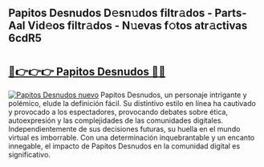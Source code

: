 ## Papitos Desnudos D𝚎sn𝚞dos filtr𝚊dos - Parts-Aal Vid𝚎os filtr𝚊dos - N𝚞evas f𝚘tos atr𝚊ctivas 6cdR5

# <h2><a href="http://mb4wvg.tromn.icu/?c=Papitos+Desnudos">🔗👉👉👉 Papitos Desnudos 🔗🔗</a></h2>

[![Papitos Desnudos nuevo](https://i.imgur.com/pEAQMta.gif)](http://mb4wvg.tromn.icu/?c=Papitos+Desnudos)
Papitos Desnudos, un personaje intrigante y polémico, elude la definición fácil. Su distintivo estilo en línea ha cautivado y provocado a los espectadores, provocando debates sobre ética, autoexpresión y las complejidades de las comunidades digitales. Independientemente de sus decisiones futuras, su huella en el mundo virtual es imborrable. Con una determinación inquebrantable y un encanto innegable, el impacto de Papitos Desnudos en la comunidad digital es significativo.
